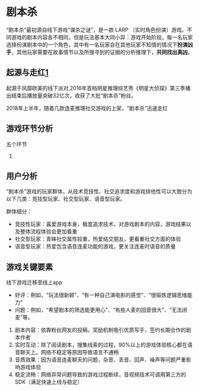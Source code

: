 # 剧本杀

“剧本杀”最初源自线下游戏“谋杀之谜”，是一款 LARP （实时角色扮演）游戏。不同游戏的剧本内容各不相同，但是玩法基本大同小异：游戏开始阶段，每一名玩家选择扮演剧本中的一个角色，其中有一名玩家会在其他玩家不知情的情况下**扮演凶手**，其他玩家需要在故事情节以及所搜寻到的证据的分析推理下，**共同找出真凶**。

## 起源与走红[1]

起源于风靡欧美的线下派对,2016年首档明星推理综艺秀《明星大侦探》第三季播出结束后播放量突破32亿次，收获了大批“剧本杀”粉丝。

2018年上半年，随着几款连麦推理社交游戏的上架，“剧本杀”迅速走红

## 游戏环节分析

五个环节

1.

## 用户分析

“剧本杀”游戏的玩家群体，从技术竞技性、社交追求度和游戏排他性可以大致分为以下几类：竞技型玩家、社交型玩家、语音型玩家。

群体细分：

- 竞技性玩家：喜爱游戏本身，极度追求技术，对游戏剧本的内容，游戏结果以及整体流程体验会更加看重
- 社交型玩家：青睐社交属性较重，热爱结交朋友，更看重社交方面的体验
- 语音型玩家：热爱包含语音连麦功能的游戏，更关注连麦时语音的质量

## 游戏关键要素

线下游戏迁移至线上app

- 好评：例如，“玩法很新颖”、“有一种自己演电影的感觉”、“很锻炼逻辑思维能力”
- 问题：例如，“希望剧本的筛选能更用心”、“有些人麦的回音很大”、“无法闭麦”等。

1. 剧本内容：依靠粉丝网友的投稿，奖励机制吸引优质写手，签约长期合作的剧本作者
2. 实时互动：除了阅读剧本，搜集线索的过程，90%以上的游戏体验核心都在语音聊天上。网络不稳定等原因导致语言不通畅
3. 音质效果：因为语音连麦聊天的问题，杂音、丢音、回声、噪声等问题严重影响游戏体验
4. 稳定流畅：网络异常问题导致的游戏过程断续，音视频技术可调用第三方的SDK（满足快速上线与稳定）

[1]: http://www.woshipm.com/it/1374466.html
